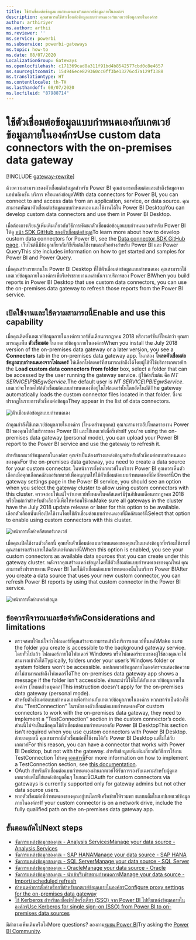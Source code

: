 ```yaml
---
title: ใช้ตัวเชื่อมต่อข้อมูลแบบกำหนดเองกับเกตเวย์ข้อมูลภายในองค์กร
description: คุณสามารถใช้ตัวเชื่อมต่อข้อมูลแบบกำหนดเองกับเกตเวย์ข้อมูลภายในองค์กร
author: arthiriyer
ms.author: arthii
ms.reviewer: ''
ms.service: powerbi
ms.subservice: powerbi-gateways
ms.topic: how-to
ms.date: 08/07/2020
LocalizationGroup: Gateways
ms.openlocfilehash: c171369cad8a311f91bd4b8542577cbd0c8e4657
ms.sourcegitcommit: 154946ece829360cc0ff3be13276cd7a129f3388
ms.translationtype: HT
ms.contentlocale: th-TH
ms.lasthandoff: 08/07/2020
ms.locfileid: "87988714"
---
```

# <a name="use-custom-data-connectors-with-the-on-premises-data-gateway"></a><span data-ttu-id="1149d-103">ใช้ตัวเชื่อมต่อข้อมูลแบบกำหนดเองกับเกตเวย์ข้อมูลภายในองค์กร</span><span class="sxs-lookup"><span data-stu-id="1149d-103">Use custom data connectors with the on-premises data gateway</span></span>

[!INCLUDE [gateway-rewrite](../includes/gateway-rewrite.md)]

<span data-ttu-id="1149d-104">ด้วยความสามารถของตัวเชื่อมต่อข้อมูลสำหรับ Power BI คุณสามารถเชื่อมต่อและเข้าถึงข้อมูลจากแอปพลิเคชัน บริการ หรือแหล่งข้อมูล</span><span class="sxs-lookup"><span data-stu-id="1149d-104">With data connectors for Power BI, you can connect to and access data from an application, service, or data source.</span></span> <span data-ttu-id="1149d-105">คุณสามารถพัฒนาตัวเชื่อมต่อข้อมูลแบบกำหนดเอง และใช้งานได้ใน Power BI Desktop</span><span class="sxs-lookup"><span data-stu-id="1149d-105">You can develop custom data connectors and use them in Power BI Desktop.</span></span>

<span data-ttu-id="1149d-106">เมื่อต้องการเรียนรู้เพิ่มเติมเกี่ยวกับวิธีการพัฒนาตัวเชื่อมต่อข้อมูลแบบกำหนดเองสำหรับ Power BI ให้ดู [หน้า SDK GitHub ของตัวเชื่อมต่อข้อมูล](https://aka.ms/dataconnectors)</span><span class="sxs-lookup"><span data-stu-id="1149d-106">To learn more about how to develop custom data connectors for Power BI, see the [Data connector SDK GitHub page](https://aka.ms/dataconnectors).</span></span> <span data-ttu-id="1149d-107">เว็บไซต์นี้มีข้อมูลเกี่ยวกับวิธีเริ่มต้นใช้งานและตัวอย่างสำหรับ Power BI และ Power Query</span><span class="sxs-lookup"><span data-stu-id="1149d-107">This site includes information on how to get started and samples for Power BI and Power Query.</span></span>

<span data-ttu-id="1149d-108">เมื่อคุณสร้างรายงานใน Power BI Desktop ที่ใช้ตัวเชื่อมต่อข้อมูลแบบกำหนดเอง คุณสามารถใช้เกตเวย์ข้อมูลภายในองค์กรเพื่อรีเฟรชรายงานเหล่านั้นจากบริการของ Power BI</span><span class="sxs-lookup"><span data-stu-id="1149d-108">When you build reports in Power BI Desktop that use custom data connectors, you can use the on-premises data gateway to refresh those reports from the Power BI service.</span></span>

## <a name="enable-and-use-this-capability"></a><span data-ttu-id="1149d-109">เปิดใช้งานและใช้ความสามารถนี้</span><span class="sxs-lookup"><span data-stu-id="1149d-109">Enable and use this capability</span></span>

<span data-ttu-id="1149d-110">เมื่อคุณติดตั้งเกตเวย์ข้อมูลภายในองค์กรเวอร์ชันเดือนกรกฎาคม 2018 หรือเวอร์ชันที่ใหม่กว่า คุณสามารถดูแท็บ **ตัวเชื่อมต่อ** ในเกตเวย์ข้อมูลภายในองค์กร</span><span class="sxs-lookup"><span data-stu-id="1149d-110">When you install the July 2018 version of the on-premises data gateway or a later version, you see a **Connectors** tab in the on-premises data gateway app.</span></span> <span data-ttu-id="1149d-111">ในกล่อง **โหลดตัวเชื่อมต่อข้อมูลแบบกำหนดเองจากโฟลเดอร์** ให้เลือกโฟลเดอร์ที่สามารถเข้าถึงได้โดยผู้ใช้ที่ใช้บริการเกตเวย์</span><span class="sxs-lookup"><span data-stu-id="1149d-111">In the **Load custom data connectors from folder** box, select a folder that can be accessed by the user running the gateway service.</span></span> <span data-ttu-id="1149d-112">ผู้ใช้ค่าเริ่มต้น คือ *NT SERVICE\PBIEgwService.*</span><span class="sxs-lookup"><span data-stu-id="1149d-112">The default user is *NT SERVICE\PBIEgwService*.</span></span> <span data-ttu-id="1149d-113">เกตเวย์จะโหลดไฟล์ตัวเชื่อมต่อแบบกำหนดเองที่อยู่ในโฟลเดอร์นั้นโดยอัตโนมัติ</span><span class="sxs-lookup"><span data-stu-id="1149d-113">The gateway automatically loads the custom connector files located in that folder.</span></span> <span data-ttu-id="1149d-114">ซึ่งจะปรากฏในรายการตัวเชื่อมต่อข้อมูล</span><span class="sxs-lookup"><span data-stu-id="1149d-114">They appear in the list of data connectors.</span></span>

![ตัวเชื่อมต่อข้อมูลแบบกำหนดเอง](media/service-gateway-custom-connectors/gateway-onprem-customconnector1.png)

<span data-ttu-id="1149d-116">ถ้าคุณกำลังใช้เกตเวย์ข้อมูลภายในองค์กร (โหมดส่วนบุคคล) คุณจะสามารถอัปโหลดรายงาน Power BI ของคุณไปยังบริการของ Power BI และใช้เกตเวย์เพื่อรีเฟรช</span><span class="sxs-lookup"><span data-stu-id="1149d-116">If you're using the on-premises data gateway (personal mode), you can upload your Power BI report to the Power BI service and use the gateway to refresh it.</span></span>

<span data-ttu-id="1149d-117">สำหรับเกตเวย์ข้อมูลภายในองค์กร คุณจำเป็นต้องสร้างแหล่งข้อมูลสำหรับตัวเชื่อมต่อแบบกำหนดเองของคุณ</span><span class="sxs-lookup"><span data-stu-id="1149d-117">For the on-premises data gateway, you need to create a data source for your custom connector.</span></span> <span data-ttu-id="1149d-118">ในหน้าการตั้งค่าเกตเวย์ในบริการ Power BI คุณควรเห็นตัวเลือกเมื่อคุณเลือกคลัสเตอร์เกตเวย์เพื่ออนุญาตให้ใช้ตัวเชื่อมต่อแบบกำหนดเองที่มีคลัสเตอร์นี้</span><span class="sxs-lookup"><span data-stu-id="1149d-118">On the gateway settings page in the Power BI service, you should see an option when you select the gateway cluster to allow using custom connectors with this cluster.</span></span> <span data-ttu-id="1149d-119">ตรวจสอบให้แน่ใจว่าเกตเวย์ทั้งหมดในคลัสเตอร์มีรุ่นอัปเดตเดือนกรกฎาคม 2018 หรือใหม่กว่าสำหรับตัวเลือกนี้เพื่อให้พร้อมใช้งาน</span><span class="sxs-lookup"><span data-stu-id="1149d-119">Make sure all gateways in the cluster have the July 2018 update release or later for this option to be available.</span></span> <span data-ttu-id="1149d-120">เลือกตัวเลือกนั้นเพื่อเปิดใช้งานโดยใช้ตัวเชื่อมต่อแบบกำหนดเองที่มีคลัสเตอร์นี้</span><span class="sxs-lookup"><span data-stu-id="1149d-120">Select that option to enable using custom connectors with this cluster.</span></span>

![หน้าการตั้งค่าคลัสเตอร์เกตเวย์](media/service-gateway-custom-connectors/gateway-onprem-customconnector2.png)

<span data-ttu-id="1149d-122">เมื่อคุณเปิดใช้งานตัวเลือกนี้ คุณเห็นตัวเชื่อมต่อแบบกำหนดเองของคุณเป็นแหล่งข้อมูลที่พร้อมใช้งานที่คุณสามารถสร้างภายใต้คลัสเตอร์เกตเวย์นี้</span><span class="sxs-lookup"><span data-stu-id="1149d-122">When this option is enabled, you see your custom connectors as available data sources that you can create under this gateway cluster.</span></span> <span data-ttu-id="1149d-123">หลังจากคุณสร้างแหล่งข้อมูลโดยใช้ตัวเชื่อมต่อแบบกำหนดเองของคุณใหม่ คุณสามารถรีเฟรชรายงาน Power BI โดยใช้ตัวเชื่อมต่อแบบกำหนดเองนั้นในบริการ Power BI</span><span class="sxs-lookup"><span data-stu-id="1149d-123">After you create a data source that uses your new custom connector, you can refresh Power BI reports by using that custom connector in the Power BI service.</span></span>

![หน้าการตั้งค่าแหล่งข้อมูล](media/service-gateway-custom-connectors/gateway-onprem-customconnector3.png)

## <a name="considerations-and-limitations"></a><span data-ttu-id="1149d-125">ข้อควรพิจารณาและข้อจำกัด</span><span class="sxs-lookup"><span data-stu-id="1149d-125">Considerations and limitations</span></span>

* <span data-ttu-id="1149d-126">ตรวจสอบให้แน่ใจว่าโฟลเดอร์ที่คุณสร้างจะสามารถเข้าถึงบริการเกตเวย์พื้นหลัง</span><span class="sxs-lookup"><span data-stu-id="1149d-126">Make sure the folder you create is accessible to the background gateway service.</span></span> <span data-ttu-id="1149d-127">โดยทั่วไปแล้ว โฟลเดอร์ภายใต้โฟลเดอร์ Windows หรือโฟลเดอร์ระบบของผู้ใช้ของคุณจะไม่สามารถเข้าถึงได้</span><span class="sxs-lookup"><span data-stu-id="1149d-127">Typically, folders under your user’s Windows folder or system folders won’t be accessible.</span></span> <span data-ttu-id="1149d-128">แอปเกตเวย์ข้อมูลภายในองค์กรจะแสดงข้อความถ้าไม่สามารถเข้าถึงโฟลเดอร์ได้</span><span class="sxs-lookup"><span data-stu-id="1149d-128">The on-premises data gateway app shows a message if the folder isn't accessible.</span></span> <span data-ttu-id="1149d-129">คำแนะนำนี้ใช้ไม่ได้กับเกตเวย์ข้อมูลภายในองค์กร (โหมดส่วนบุคคล)</span><span class="sxs-lookup"><span data-stu-id="1149d-129">This instruction doesn't apply for the on-premises data gateway (personal mode).</span></span>
* <span data-ttu-id="1149d-130">สำหรับตัวเชื่อมต่อแบบกำหนดเองเพื่อทำงานกับเกตเวย์ข้อมูลภายในองค์กร พวกเขาจำเป็นต้องใช้ส่วน "TestConnection" ในรหัสของตัวเชื่อมต่อแบบกำหนดเอง</span><span class="sxs-lookup"><span data-stu-id="1149d-130">For custom connectors to work with the on-premises data gateway, they need to implement a “TestConnection” section in the custom connector’s code.</span></span> <span data-ttu-id="1149d-131">ส่วนนี้ไม่จำเป็นเมื่อคุณใช้ตัวเชื่อมต่อแบบกำหนดเองกับ Power BI Desktop</span><span class="sxs-lookup"><span data-stu-id="1149d-131">This section isn't required when you use custom connectors with Power BI Desktop.</span></span> <span data-ttu-id="1149d-132">ด้วยเหตุผลนี้ คุณสามารถมีตัวเชื่อมต่อที่ใช้งานได้กับ Power BI Desktop แต่ไม่ใช่กับเกตเวย์</span><span class="sxs-lookup"><span data-stu-id="1149d-132">For this reason, you can have a connector that works with Power BI Desktop, but not with the gateway.</span></span> <span data-ttu-id="1149d-133">สำหรับข้อมูลเพิ่มเติมเกี่ยวกับวิธีการใช้งาน TestConnection โปรดดู [เอกสารนี้](https://github.com/Microsoft/DataConnectors/blob/master/docs/m-extensions.md#implementing-testconnection-for-gateway-support)</span><span class="sxs-lookup"><span data-stu-id="1149d-133">For more information on how to implement a TestConnection section, see [this documentation](https://github.com/Microsoft/DataConnectors/blob/master/docs/m-extensions.md#implementing-testconnection-for-gateway-support).</span></span>
* <span data-ttu-id="1149d-134">OAuth สำหรับตัวเชื่อมต่อแบบกำหนดเองผ่านเกตเวย์ได้รับการรองรับเฉพาะสำหรับผู้ดูแลเกตเวย์แต่ไม่ใช่แหล่งข้อมูลอื่นๆ ในขณะนี้</span><span class="sxs-lookup"><span data-stu-id="1149d-134">OAuth for custom connectors via gateways is currently supported only for gateway admins but not other data source users.</span></span>
* <span data-ttu-id="1149d-135">หากตัวเชื่อมต่อที่กำหนดเองของคุณอยู่บนไดรฟ์เครือข่ายให้รวมพา ธแบบเต็มในแอปเกตเวย์ข้อมูลภายในองค์กร</span><span class="sxs-lookup"><span data-stu-id="1149d-135">If your custom connector is on a network drive, include the fully qualified path on the on-premises data gateway app.</span></span>

## <a name="next-steps"></a><span data-ttu-id="1149d-136">ขั้นตอนถัดไป</span><span class="sxs-lookup"><span data-stu-id="1149d-136">Next steps</span></span>

* [<span data-ttu-id="1149d-137">จัดการแหล่งข้อมูลของคุณ - Analysis Services</span><span class="sxs-lookup"><span data-stu-id="1149d-137">Manage your data source - Analysis Services</span></span>](service-gateway-enterprise-manage-ssas.md)  
* [<span data-ttu-id="1149d-138">จัดการแหล่งข้อมูลของคุณ - SAP HANA</span><span class="sxs-lookup"><span data-stu-id="1149d-138">Manage your data source - SAP HANA</span></span>](service-gateway-enterprise-manage-sap.md)  
* [<span data-ttu-id="1149d-139">จัดการแหล่งข้อมูลของคุณ - SQL Server</span><span class="sxs-lookup"><span data-stu-id="1149d-139">Manage your data source - SQL Server</span></span>](service-gateway-enterprise-manage-sql.md)  
* [<span data-ttu-id="1149d-140">จัดการแหล่งข้อมูลของคุณ - Oracle</span><span class="sxs-lookup"><span data-stu-id="1149d-140">Manage your data source - Oracle</span></span>](service-gateway-onprem-manage-oracle.md)  
* [<span data-ttu-id="1149d-141">จัดการแหล่งข้อมูลของคุณ - นำเข้า/รีเฟรชตามกำหนดการ</span><span class="sxs-lookup"><span data-stu-id="1149d-141">Manage your data source - Import/scheduled refresh</span></span>](service-gateway-enterprise-manage-scheduled-refresh.md)
* [<span data-ttu-id="1149d-142">กำหนดค่าการตั้งค่าพร็อกซีสำหรับเกตเวย์ข้อมูลภายในองค์กร</span><span class="sxs-lookup"><span data-stu-id="1149d-142">Configure proxy settings for the on-premises data gateway</span></span>](/data-integration/gateway/service-gateway-proxy)
* [<span data-ttu-id="1149d-143">ใช้ Kerberos สำหรับลงชื่อเข้าใช้ครั้งเดียว (SSO) จาก Power BI ไปยังแหล่งข้อมูลภายในองค์กร</span><span class="sxs-lookup"><span data-stu-id="1149d-143">Use Kerberos for single sign-on (SSO) from Power BI to on-premises data sources</span></span>](service-gateway-sso-kerberos.md)  

<span data-ttu-id="1149d-144">มีคำถามเพิ่มเติมหรือไม่</span><span class="sxs-lookup"><span data-stu-id="1149d-144">More questions?</span></span> <span data-ttu-id="1149d-145">ลองถาม[ชุมชน Power BI](https://community.powerbi.com/)</span><span class="sxs-lookup"><span data-stu-id="1149d-145">Try asking the [Power BI Community](https://community.powerbi.com/).</span></span>
